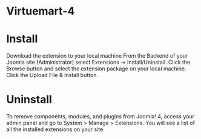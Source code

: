 # Virtuemart-4

# Install
Download the extension to your local machine
From the Backend of your Joomla site (Administrator) select Extensions → Install/Uninstall.
Click the Browse button and select the extension package on your local machine.
Click the Upload File & Install button.

# Uninstall
To remove components, modules, and plugins from Joomla! 4, access your admin panel and go to System > Manage > Extensions. You will see a list of all the installed extensions on your site
